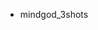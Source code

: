 - mindgod_3shots

<!---
AndrewYu6/AndrewYu6 is a ✨ special ✨ repository because its `README.md` (this file) appears on your GitHub profile.
You can click the Preview link to take a look at your changes.
--->
